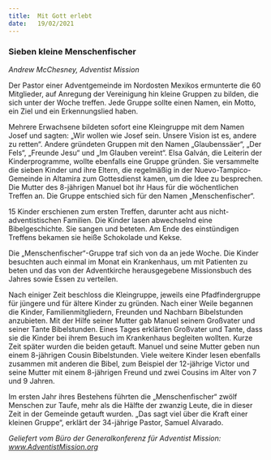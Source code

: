 ```yaml
---
title:  Mit Gott erlebt
date:   19/02/2021
---
```


### Sieben kleine Menschenfischer

_Andrew McChesney, Adventist Mission_

Der Pastor einer Adventgemeinde im Nordosten Mexikos ermunterte die 60 Mitglieder, auf Anregung der Vereinigung hin kleine Gruppen zu bilden, die sich unter der Woche treffen. Jede Gruppe sollte einen Namen, ein Motto, ein Ziel und ein Erkennungslied haben.

Mehrere Erwachsene bildeten sofort eine Kleingruppe mit dem Namen Josef und sagten: „Wir wollen wie Josef sein. Unsere Vision ist es, andere zu retten“. Andere gründeten Gruppen mit den Namen „Glaubenssäer“, „Der Fels“, „Freunde Jesu“ und „Im Glauben vereint“. Elsa Galván, die Leiterin der Kinderprogramme, wollte ebenfalls eine Gruppe gründen. Sie versammelte die sieben Kinder und ihre Eltern, die regelmäßig in der Nuevo-Tampico-Gemeinde in Altamira zum Gottesdienst kamen, um die Idee zu besprechen. Die Mutter des 8-jährigen Manuel bot ihr Haus für die wöchentlichen Treffen an. Die Gruppe entschied sich für den Namen „Menschenfischer“.

15 Kinder erschienen zum ersten Treffen, darunter acht aus nicht-adventistischen Familien. Die Kinder lasen abwechselnd eine Bibelgeschichte. Sie sangen und beteten. Am Ende des einstündigen Treffens bekamen sie heiße Schokolade und Kekse.

Die „Menschenfischer“-Gruppe traf sich von da an jede Woche. Die Kinder besuchten auch einmal im Monat ein Krankenhaus, um mit Patienten zu beten und das von der Adventkirche herausgegebene Missionsbuch des Jahres sowie Essen zu verteilen.

Nach einiger Zeit beschloss die Kleingruppe, jeweils eine Pfadfindergruppe für jüngere und für ältere Kinder zu gründen. Nach einer Weile begannen die Kinder, Familienmitgliedern, Freunden und Nachbarn Bibelstunden anzubieten. Mit der Hilfe seiner Mutter gab Manuel seinem Großvater und seiner Tante Bibelstunden. Eines Tages erklärten Großvater und Tante, dass sie die Kinder bei ihrem Besuch im Krankenhaus begleiten wollten. Kurze Zeit später wurden die beiden getauft. Manuel und seine Mutter geben nun einem 8-jährigen Cousin Bibelstunden. Viele weitere Kinder lesen ebenfalls zusammen mit anderen die Bibel, zum Beispiel der 12-jährige Victor und seine Mutter mit einem 8-jährigen Freund und zwei Cousins im Alter von 7 und 9 Jahren.

Im ersten Jahr ihres Bestehens führten die „Menschenfischer“ zwölf Menschen zur Taufe, mehr als die Hälfte der zwanzig Leute, die in dieser Zeit in der Gemeinde getauft wurden. „Das sagt viel über die Kraft einer kleinen Gruppe“, erklärt der 34-jährige Pastor, Samuel Alvarado.

_Geliefert vom Büro der Generalkonferenz für Adventist Mission: www.AdventistMission.org_